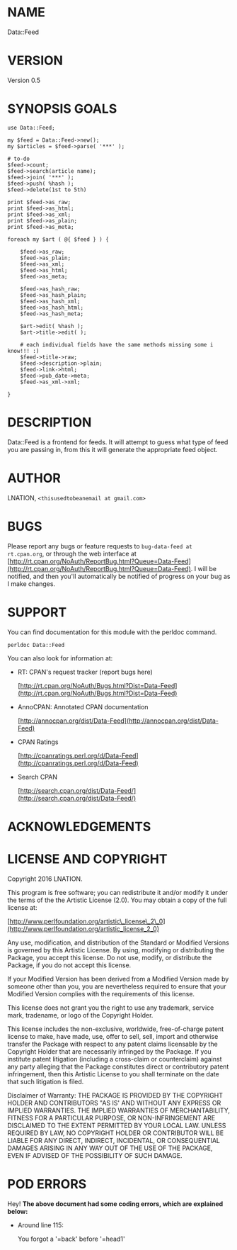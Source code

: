 # NAME

Data::Feed

# VERSION

Version 0.5

# SYNOPSIS GOALS

    use Data::Feed;

    my $feed = Data::Feed->new();
    my $articles = $feed->parse( '***' );

    # to-do
    $feed->count;
    $feed->search(article name);
    $feed->join( '***' );
    $feed->push( %hash ); 
    $feed->delete(1st to 5th)

    print $feed->as_raw;
    print $feed->as_html;
    print $feed->as_xml;
    print $feed->as_plain;
    print $feed->as_meta;

    foreach my $art ( @{ $feed } ) {

        $feed->as_raw;
        $feed->as_plain;
        $feed->as_xml;
        $feed->as_html;
        $feed->as_meta;

        $feed->as_hash_raw;
        $feed->as_hash_plain;
        $feed->as_hash_xml;
        $feed->as_hash_html;
        $feed->as_hash_meta;

        $art->edit( %hash );
        $art->title->edit( );

        # each individual fields have the same methods missing some i know!!! :)
        $feed->title->raw;
        $feed->description->plain;
        $feed->link->html;
        $feed->pub_date->meta;
        $feed->as_xml->xml;

    }

# DESCRIPTION

Data::Feed is a frontend for feeds. It will attempt to guess what type of feed you are passing in, from this it will generate the appropriate feed object.



# AUTHOR

LNATION, `<thisusedtobeanemail at gmail.com>`

# BUGS

Please report any bugs or feature requests to `bug-data-feed at rt.cpan.org`, or through
the web interface at [http://rt.cpan.org/NoAuth/ReportBug.html?Queue=Data-Feed](http://rt.cpan.org/NoAuth/ReportBug.html?Queue=Data-Feed).  I will be notified, and then you'll
automatically be notified of progress on your bug as I make changes.

# SUPPORT

You can find documentation for this module with the perldoc command.

    perldoc Data::Feed

You can also look for information at:

- RT: CPAN's request tracker (report bugs here)

    [http://rt.cpan.org/NoAuth/Bugs.html?Dist=Data-Feed](http://rt.cpan.org/NoAuth/Bugs.html?Dist=Data-Feed)

- AnnoCPAN: Annotated CPAN documentation

    [http://annocpan.org/dist/Data-Feed](http://annocpan.org/dist/Data-Feed)

- CPAN Ratings

    [http://cpanratings.perl.org/d/Data-Feed](http://cpanratings.perl.org/d/Data-Feed)

- Search CPAN

    [http://search.cpan.org/dist/Data-Feed/](http://search.cpan.org/dist/Data-Feed/)

# ACKNOWLEDGEMENTS

# LICENSE AND COPYRIGHT

Copyright 2016 LNATION.

This program is free software; you can redistribute it and/or modify it
under the terms of the the Artistic License (2.0). You may obtain a
copy of the full license at:

[http://www.perlfoundation.org/artistic\_license\_2\_0](http://www.perlfoundation.org/artistic_license_2_0)

Any use, modification, and distribution of the Standard or Modified
Versions is governed by this Artistic License. By using, modifying or
distributing the Package, you accept this license. Do not use, modify,
or distribute the Package, if you do not accept this license.

If your Modified Version has been derived from a Modified Version made
by someone other than you, you are nevertheless required to ensure that
your Modified Version complies with the requirements of this license.

This license does not grant you the right to use any trademark, service
mark, tradename, or logo of the Copyright Holder.

This license includes the non-exclusive, worldwide, free-of-charge
patent license to make, have made, use, offer to sell, sell, import and
otherwise transfer the Package with respect to any patent claims
licensable by the Copyright Holder that are necessarily infringed by the
Package. If you institute patent litigation (including a cross-claim or
counterclaim) against any party alleging that the Package constitutes
direct or contributory patent infringement, then this Artistic License
to you shall terminate on the date that such litigation is filed.

Disclaimer of Warranty: THE PACKAGE IS PROVIDED BY THE COPYRIGHT HOLDER
AND CONTRIBUTORS "AS IS' AND WITHOUT ANY EXPRESS OR IMPLIED WARRANTIES.
THE IMPLIED WARRANTIES OF MERCHANTABILITY, FITNESS FOR A PARTICULAR
PURPOSE, OR NON-INFRINGEMENT ARE DISCLAIMED TO THE EXTENT PERMITTED BY
YOUR LOCAL LAW. UNLESS REQUIRED BY LAW, NO COPYRIGHT HOLDER OR
CONTRIBUTOR WILL BE LIABLE FOR ANY DIRECT, INDIRECT, INCIDENTAL, OR
CONSEQUENTIAL DAMAGES ARISING IN ANY WAY OUT OF THE USE OF THE PACKAGE,
EVEN IF ADVISED OF THE POSSIBILITY OF SUCH DAMAGE.

# POD ERRORS

Hey! **The above document had some coding errors, which are explained below:**

- Around line 115:

    You forgot a '=back' before '=head1'
